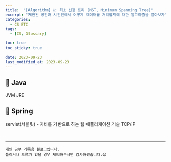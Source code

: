 ```yaml
---
title:  "[Algorithm] 📈 최소 신장 트리 (MST, Minimum Spanning Tree)"
excerpt: "제한된 공간과 시간안에서 어떻게 데이터를 처리할지에 대한 알고리즘을 알아보자"
categories:
  - CS ETC
tags:
  - [CS, Glossary]

toc: true
toc_sticky: true
 
date: 2023-09-23
last_modified_at: 2023-09-23
---
```


## 📖 Java

JVM
JRE


## 📖 Spring

servlet(서블릿) - 자바를 기반으로 하는 웹 애플리케이션 기술
TCP/IP

<br>


***
    개인 공부 기록용 블로그입니다.
    틀리거나 오류가 있을 경우 제보해주시면 감사하겠습니다.😁